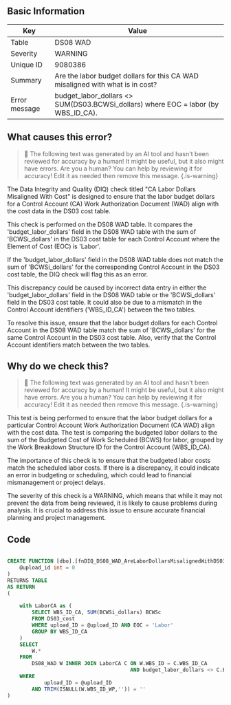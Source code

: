 ## Basic Information
| Key         | Value          |
|-------------|----------------|
| Table       | DS08 WAD |
| Severity    | WARNING |
| Unique ID   | 9080386   |
| Summary     | Are the labor budget dollars for this CA WAD misaligned with what is in cost? |
| Error message | budget_labor_dollars <> SUM(DS03.BCWSi_dollars) where EOC = labor (by WBS_ID_CA). |

## What causes this error?

> :robot: The following text was generated by an AI tool and hasn't been reviewed for accuracy by a human! It might be useful, but it also might have errors. Are you a human? You can help by reviewing it for accuracy! Edit it as needed then remove this message.
{.is-warning}

The Data Integrity and Quality (DIQ) check titled "CA Labor Dollars Misaligned With Cost" is designed to ensure that the labor budget dollars for a Control Account (CA) Work Authorization Document (WAD) align with the cost data in the DS03 cost table. 

This check is performed on the DS08 WAD table. It compares the 'budget_labor_dollars' field in the DS08 WAD table with the sum of 'BCWSi_dollars' in the DS03 cost table for each Control Account where the Element of Cost (EOC) is 'Labor'. 

If the 'budget_labor_dollars' field in the DS08 WAD table does not match the sum of 'BCWSi_dollars' for the corresponding Control Account in the DS03 cost table, the DIQ check will flag this as an error. 

This discrepancy could be caused by incorrect data entry in either the 'budget_labor_dollars' field in the DS08 WAD table or the 'BCWSi_dollars' field in the DS03 cost table. It could also be due to a mismatch in the Control Account identifiers ('WBS_ID_CA') between the two tables. 

To resolve this issue, ensure that the labor budget dollars for each Control Account in the DS08 WAD table match the sum of 'BCWSi_dollars' for the same Control Account in the DS03 cost table. Also, verify that the Control Account identifiers match between the two tables.
## Why do we check this?

> :robot: The following text was generated by an AI tool and hasn't been reviewed for accuracy by a human! It might be useful, but it also might have errors. Are you a human? You can help by reviewing it for accuracy! Edit it as needed then remove this message.
{.is-warning}

This test is being performed to ensure that the labor budget dollars for a particular Control Account Work Authorization Document (CA WAD) align with the cost data. The test is comparing the budgeted labor dollars to the sum of the Budgeted Cost of Work Scheduled (BCWS) for labor, grouped by the Work Breakdown Structure ID for the Control Account (WBS_ID_CA). 

The importance of this check is to ensure that the budgeted labor costs match the scheduled labor costs. If there is a discrepancy, it could indicate an error in budgeting or scheduling, which could lead to financial mismanagement or project delays. 

The severity of this check is a WARNING, which means that while it may not prevent the data from being reviewed, it is likely to cause problems during analysis. It is crucial to address this issue to ensure accurate financial planning and project management.
## Code

```sql

CREATE FUNCTION [dbo].[fnDIQ_DS08_WAD_AreLaborDollarsMisalignedWithDS03CA] (
	@upload_id int = 0
)
RETURNS TABLE
AS RETURN
(
	
	with LaborCA as (
		SELECT WBS_ID_CA, SUM(BCWSi_dollars) BCWSc
		FROM DS03_cost
		WHERE upload_ID = @upload_ID AND EOC = 'Labor'
		GROUP BY WBS_ID_CA
	)
	SELECT 
		W.*
	FROM
		DS08_WAD W INNER JOIN LaborCA C ON W.WBS_ID = C.WBS_ID_CA 
										AND budget_labor_dollars <> C.BCWSc
	WHERE
			upload_ID = @upload_ID  
		AND TRIM(ISNULL(W.WBS_ID_WP,'')) = ''
)
```
